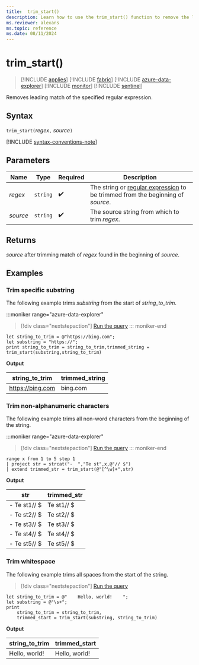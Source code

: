 ```yaml
---
title:  trim_start()
description: Learn how to use the trim_start() function to remove the leading match of the specified regular expression.
ms.reviewer: alexans
ms.topic: reference
ms.date: 08/11/2024
---
```

# trim_start()

> [!INCLUDE [applies](../includes/applies-to-version/applies.md)] [!INCLUDE [fabric](../includes/applies-to-version/fabric.md)] [!INCLUDE [azure-data-explorer](../includes/applies-to-version/azure-data-explorer.md)] [!INCLUDE [monitor](../includes/applies-to-version/monitor.md)] [!INCLUDE [sentinel](../includes/applies-to-version/sentinel.md)]

Removes leading match of the specified regular expression.

## Syntax

`trim_start(`*regex*`,` *source*`)`

[!INCLUDE [syntax-conventions-note](../includes/syntax-conventions-note.md)]

## Parameters

| Name | Type | Required | Description |
|--|--|--|--|
| *regex* | `string` |  :heavy_check_mark: | The string or [regular expression](regex.md) to be trimmed from the beginning of *source*.|
| *source* | `string` |  :heavy_check_mark: | The source string from which to trim *regex*.|

## Returns

*source* after trimming match of *regex* found in the beginning of *source*.

## Examples

### Trim specific substring

The following example trims *substring* from the start of *string_to_trim*.

:::moniker range="azure-data-explorer"
> [!div class="nextstepaction"]
> <a href="https://dataexplorer.azure.com/clusters/help/databases/Samples?query=H4sIAAAAAAAAA8tJLVEoLinKzEuPL8mPBzJyFWwVHJQySkoKiq309ZOAEnrJ+blK1rxcOSClpUkQ1UBVcEUgyQKgIBaTUAV0QERuako83AyQAJCXWFSiATdaB1WTJgD3gw1dowAAAA==" target="_blank">Run the query</a>
::: moniker-end

```kusto
let string_to_trim = @"https://bing.com";
let substring = "https://";
print string_to_trim = string_to_trim,trimmed_string = trim_start(substring,string_to_trim)
```

**Output**

|string_to_trim|trimmed_string|
|---|---|
|<https://bing.com>|bing.com|

### Trim non-alphanumeric characters

The following example trims all non-word characters from the beginning of the string.

:::moniker range="azure-data-explorer"
> [!div class="nextstepaction"]
> <a href="https://dataexplorer.azure.com/clusters/help/databases/Samples?query=H4sIAAAAAAAAAytKzEtPVahQSCvKz1UwVCjJVzBVKC5JLVAw5OWqUSgoys9KTS4BihQp2ILI5MQSDSVdBQUlHaWQVKCAkk6FjoOSvr6CipImSENqRUlqXopCSVFmbm5qSjxEH4gHZCYWlWg4KEXHxZTHaivpAKU0AZNZAoR9AAAA" target="_blank">Run the query</a>
::: moniker-end

```kusto
range x from 1 to 5 step 1
| project str = strcat("-  ","Te st",x,@"// $")
| extend trimmed_str = trim_start(@"[^\w]+",str)
```

**Output**

|str|trimmed_str|
|---|---|
|-  Te st1// $|Te st1// $|
|-  Te st2// $|Te st2// $|
|-  Te st3// $|Te st3// $|
|-  Te st4// $|Te st4// $|
|-  Te st5// $|Te st5// $|

### Trim whitespace

The following example trims all spaces from the start of the string.

> [!div class="nextstepaction"]
> <a href="https://dataexplorer.azure.com/clusters/help/databases/FindMyPartner?query=H4sIAAAAAAAAA8tJLVEoLinKzEuPL8mPBzJyFWwVHJQUgMAjNScnX0ehPL8oJ0URJKBkzZUDUl6aBNEBVhlTrA0ULwDyS7hAijAMQxXQASsCsXJTU%2BKLSxKLSoBqQHwIRwNuug6aTk0AHsDgWqsAAAA%3D" target="_blank">Run the query</a>

```kusto
let string_to_trim = @"    Hello, world!    ";
let substring = @"\s+";
print
    string_to_trim = string_to_trim,
    trimmed_start = trim_start(substring, string_to_trim)
```

**Output**

|string_to_trim|trimmed_start|
|---|---|
|    Hello, world!    	|Hello, world!    |